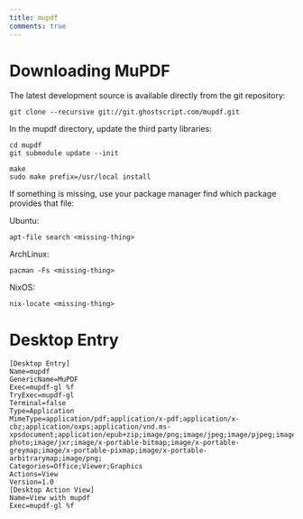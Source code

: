 ```yaml
---
title: mupdf
comments: true
---
```


# Downloading MuPDF
The latest development source is available directly from the git repository:
```
git clone --recursive git://git.ghostscript.com/mupdf.git
```
In the mupdf directory, update the third party libraries:
```
cd mupdf
git submodule update --init
```

```
make
sudo make prefix=/usr/local install
```

If something is missing, use your package manager find which package provides that file:

Ubuntu:
```
apt-file search <missing-thing>
```
ArchLinux:
```
pacman -Fs <missing-thing>
```
NixOS:
```
nix-locate <missing-thing>
```

# Desktop Entry
```
[Desktop Entry]
Name=mupdf
GenericName=MuPDF
Exec=mupdf-gl %f
TryExec=mupdf-gl
Terminal=false
Type=Application
MimeType=application/pdf;application/x-pdf;application/x-cbz;application/oxps;application/vnd.ms-xpsdocument;application/epub+zip;image/png;image/jpeg;image/pjpeg;image/gif;image/bmp;image/jpx;image/jp2;image/vnd.ms-photo;image/jxr;image/x-portable-bitmap;image/x-portable-greymap;image/x-portable-pixmap;image/x-portable-arbitrarymap;image/png;
Categories=Office;Viewer;Graphics
Actions=View
Version=1.0
[Desktop Action View]
Name=View with mupdf
Exec=mupdf-gl %f
```
